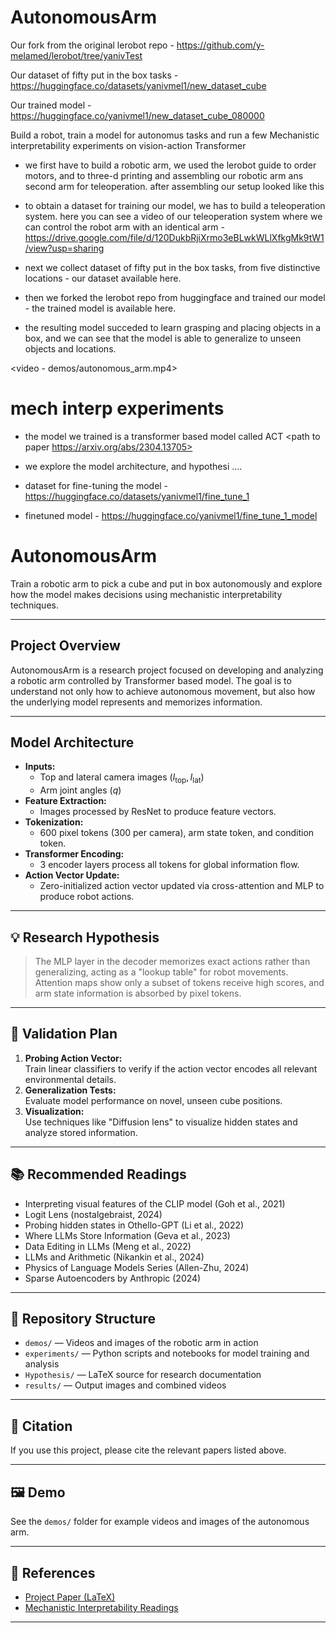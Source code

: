 # AutonomousArm


Our fork from the original lerobot repo  - https://github.com/y-melamed/lerobot/tree/yanivTest

Our dataset of fifty put in the box tasks - https://huggingface.co/datasets/yanivmel1/new_dataset_cube

Our trained model - https://huggingface.co/yanivmel1/new_dataset_cube_080000



Build a robot, train a model for autonomus tasks and run a few Mechanistic interpretability experiments on vision-action Transformer

- we first have to build a robotic arm, we used the lerobot guide to order motors, and to three-d printing and assembling our robotic arm ans second arm for teleoperation. after assembling our setup looked like this <img>

- to obtain a dataset for training our model, we has to build a teleoperation system. here you can see a video of our teleoperation system where we can control the robot arm with an identical arm - https://drive.google.com/file/d/120DukbRjiXrmo3eBLwkWLlXfkgMk9tW1/view?usp=sharing


- next we collect dataset of fifty put in the box tasks, from five distinctive locations - our dataset available here.

- then we forked the lerobot repo <link> from huggingface and trained our model - the trained model is available here. 

- the resulting model succeded to learn grasping and placing objects in a box, and we can see that the model is able to generalize to unseen objects and locations.

<video - demos/autonomous_arm.mp4>


# mech interp experiments

- the model we trained is a transformer based model called ACT <path to paper https://arxiv.org/abs/2304.13705>

- we explore the model architecture, and hypothesi ....



- dataset for fine-tuning the model - https://huggingface.co/datasets/yanivmel1/fine_tune_1

- finetuned model - https://huggingface.co/yanivmel1/fine_tune_1_model




# AutonomousArm

Train a robotic arm to pick a cube and put in box autonomously and explore how the model makes decisions using mechanistic interpretability techniques.

---

## Project Overview

AutonomousArm is a research project focused on developing and analyzing a robotic arm controlled by Transformer based model. The goal is to understand not only how to achieve autonomous movement, but also how the underlying model represents and memorizes information.

---


## Model Architecture

- **Inputs:**  
  - Top and lateral camera images ($I_{\text{top}}, I_{\text{lat}}$)
  - Arm joint angles ($q$)
- **Feature Extraction:**  
  - Images processed by ResNet to produce feature vectors.
- **Tokenization:**  
  - 600 pixel tokens (300 per camera), arm state token, and condition token.
- **Transformer Encoding:**  
  - 3 encoder layers process all tokens for global information flow.
- **Action Vector Update:**  
  - Zero-initialized action vector updated via cross-attention and MLP to produce robot actions.

---

## 💡 Research Hypothesis

> The MLP layer in the decoder memorizes exact actions rather than generalizing, acting as a "lookup table" for robot movements.  
> Attention maps show only a subset of tokens receive high scores, and arm state information is absorbed by pixel tokens.

---

## 🧪 Validation Plan

1. **Probing Action Vector:**  
   Train linear classifiers to verify if the action vector encodes all relevant environmental details.
2. **Generalization Tests:**  
   Evaluate model performance on novel, unseen cube positions.
3. **Visualization:**  
   Use techniques like "Diffusion lens" to visualize hidden states and analyze stored information.

---

## 📚 Recommended Readings

- Interpreting visual features of the CLIP model (Goh et al., 2021)
- Logit Lens (nostalgebraist, 2024)
- Probing hidden states in Othello-GPT (Li et al., 2022)
- Where LLMs Store Information (Geva et al., 2023)
- Data Editing in LLMs (Meng et al., 2022)
- LLMs and Arithmetic (Nikankin et al., 2024)
- Physics of Language Models Series (Allen-Zhu, 2024)
- Sparse Autoencoders by Anthropic (2024)

---

## 📂 Repository Structure

- `demos/` — Videos and images of the robotic arm in action
- `experiments/` — Python scripts and notebooks for model training and analysis
- `Hypothesis/` — LaTeX source for research documentation
- `results/` — Output images and combined videos

---

## 📝 Citation

If you use this project, please cite the relevant papers listed above.

---

## 🖼️ Demo

See the `demos/` folder for example videos and images of the autonomous arm.

---

## 🔗 References

- [Project Paper (LaTeX)](Hypothesis/Hypothesis1.tex)
- [Mechanistic Interpretability Readings](mechanistic_interpretability_readings.pdf)

---
